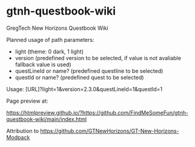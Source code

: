 # gtnh-questbook-wiki
GregTech New Horizons Questbook Wiki

Planned usage of path parameters:
- light (theme: 0 dark, 1 light)
- version (predefined version to be selected, if value is not avaliable fallback value is used)
- questLineId or name? (predefined questline to be selected)
- questId or name? (predefined quest to be selected)

Usage: [URL]?light=1&version=2.3.0&questLineId=1&questId=1


Page preview at:

https://htmlpreview.github.io/?https://github.com/FindMeSomeFun/gtnh-questbook-wiki/main/index.html

Attribution to https://github.com/GTNewHorizons/GT-New-Horizons-Modpack
